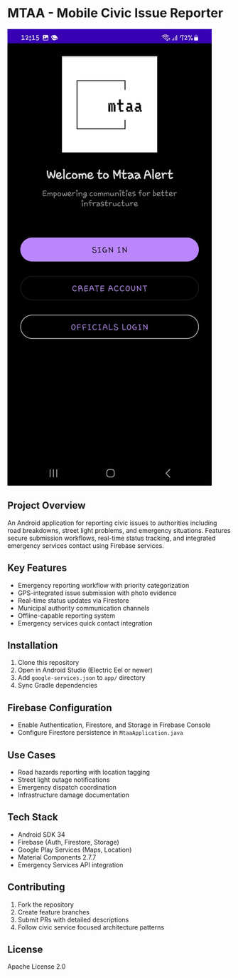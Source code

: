 # MTAA - Mobile Civic Issue Reporter

[![Watch the demo](demoimg.jpg)](https://youtube.com/shorts/OA9m7mWjIg0?feature=share)


## Project Overview
An Android application for reporting civic issues to authorities including road breakdowns, street light problems, and emergency situations. Features secure submission workflows, real-time status tracking, and integrated emergency services contact using Firebase services.

## Key Features
- Emergency reporting workflow with priority categorization
- GPS-integrated issue submission with photo evidence
- Real-time status updates via Firestore
- Municipal authority communication channels
- Offline-capable reporting system
- Emergency services quick contact integration

## Installation
1. Clone this repository
2. Open in Android Studio (Electric Eel or newer)
3. Add `google-services.json` to `app/` directory
4. Sync Gradle dependencies

## Firebase Configuration
- Enable Authentication, Firestore, and Storage in Firebase Console
- Configure Firestore persistence in `MtaaApplication.java`

## Use Cases
- Road hazards reporting with location tagging
- Street light outage notifications
- Emergency dispatch coordination
- Infrastructure damage documentation

## Tech Stack
- Android SDK 34
- Firebase (Auth, Firestore, Storage)
- Google Play Services (Maps, Location)
- Material Components 2.7.7
- Emergency Services API integration

## Contributing
1. Fork the repository
2. Create feature branches
3. Submit PRs with detailed descriptions
4. Follow civic service focused architecture patterns

## License
Apache License 2.0